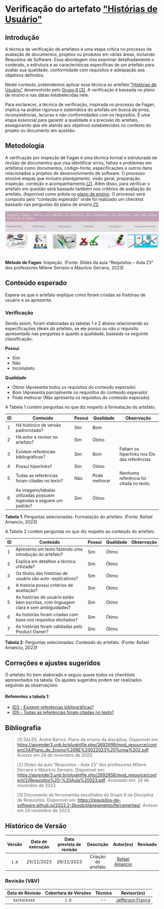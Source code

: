 # Verificação do artefato ["Histórias de Usuário"](https://requisitos-de-software.github.io/2023.2-Skoob/modelagem/user_story/)

## Introdução

A técnica de verificação de artefatos é uma etapa crítica no processo de avaliação de documentos, projetos ou produtos em várias áreas, incluindo Requisitos de Software. Essa abordagem visa examinar detalhadamente o conteúdo, a estrutura e as características específicas de um artefato para avaliar sua qualidade, conformidade com requisitos e adequação aos objetivos definidos.

Neste contexto, pretendemos aplicar essa técnica ao artefato ["Histórias de Usuário"](https://requisitos-de-software.github.io/2023.2-Skoob/modelagem/user_story/) desenvolvido pelo [Grupo 6](https://requisitos-de-software.github.io/2023.2-Skoob/).<a id="a" href="#aa">[3]</a>. A verificação é baseada no plano de ensino e nas datas estabelecidas nele.

Para esclarecer, a técnica de verificação, inspirada no processo de Fagan, implica na análise rigorosa e sistemática do artefato em busca de erros, inconsistências, lacunas e não conformidades com os requisitos. É uma etapa essencial para garantir a qualidade e a precisão do artefato, assegurando que ele atenda aos objetivos estabelecidos no contexto do projeto ou documento em questão.

## Metodologia

A verificação por inspeção de Fagan é uma técnica formal e estruturada de revisão de documentos que visa identificar erros, falhas e problemas em artefatos como documentos, código-fonte, especificações e outros itens relacionados a projetos de desenvolvimento de software. O processo envolve etapas que incluem planejamento, visão geral, preparação, inspeção, correção e acompanhamento.<a id="a" href="#aa">[2]</a>. Além disso, para verificar o artefato em questão será baseado também nos critérios de avaliação do artefato, disponível como prévia no [plano de ensino](https://aprender3.unb.br/pluginfile.php/2692699/mod_resource/content/34/Plano_de_Ensino%20RE%20022023%20Turma%202.pdf).
O processo será composto pelo "conteúdo esperado" onde foi realizado um checklist baseado nas perguntas do plano de ensino.<a id="a" href="#aa">[1]</a>.

![Inspeção Fagan](../Fagan.png)

<b>Método de Fagan</b>: Inspeção. (Fonte: Slides da aula “Requisitos – Aula 23” dos professores Milene Serrano e Maurício Serrano, 2023)

## Conteúdo esperado

Espera-se que o artefato explique como foram criadas as histórias de usuário e as apresente.

### Verificação

Sendo assim, foram elaboradas as tabelas 1 e 2 abaixo relacionando as especificações ideais do artefato, se ele possui ou não o requisito apresentado nas perguntas e quanto a qualidade, baseada na seguinte classificação:

**Possui**

- Sim
- Não
- Incompleto

**Qualidade**

- Ótimo (Apresenta todos os requisitos do conteúdo esperado)
- Bom (Apresenta parcialmente os requisitos do conteúdo esperado)
- Pode melhorar (Não apresenta os requisitos do conteúdo esperado)

A Tabela 1 contém perguntas no que diz respeito à formatação do artefato. <a id="Tabela1"></a>

| ID  | Conteúdo                                                              | Possui     | Qualidade     | Observação                                |
| --- | --------------------------------------------------------------------- | ------     | ------------- | ----------------------------------------- |
| 1   | Há histórico de versão padronizado?                                   | Sim        | Bom           |                                           |
| 2   | Há autor e revisor no artefato?                                       | Sim        | Ótimo         |                                           |
| 3   | Existem referências bibliográficas?                                   | Sim        | Bom           | Faltam os hiperlinks nos IDs das referências |
| 4   | Possui hiperlinks?                                                    | Sim        | Ótimo         |                                           |
| 5   | Todas as referências foram citadas no texto?                          | Não        | Pode melhorar | Nenhuma referência foi citada no texto.   |
| 6   | As imagens/tabelas utilizadas possuem legendas e seguem um padrão?    | Sim        | Ótimo         |                                           |

<b>Tabela 1</b>: Perguntas selecionadas: Formatação do artefato. (Fonte: Rafael Amancio, 2023)

A Tabela 2 contém perguntas no que diz respeito ao conteúdo do artefato. <a id="Tabela2"></a>

| ID  | Conteúdo                                                                                        | Possui     | Qualidade     | Observação                                             |
| --- | ----------------------------------------------------------------------------------------------- | ------     | ------------- | ------------------------------------------------------ |
| 1   | Apresenta um texto fazendo uma introdução do artefato?                                          | Sim        | Ótimo         |                                                        |
| 2   | Explica em detalhes a técnica utilizada?                                                        | Sim        | Ótimo         |                                                        |
| 3   | Os títulos das histórias de usuário são auto-explicativos?                                      | Sim        | Ótimo         |                                                        |
| 4   | A história possui critérios de aceitação?                                                       | Sim        | Ótimo         |                                                        |
| 5   | As histórias de usuário estão bem escritas, com linguagem clara e sem ambiguidades?             | Sim        | Ótimo         |                                                        |
| 6   | As histórias foram criadas com base nos requisitos elicitados?                                  | Sim        | Ótimo         |                                                        |
| 7   | As histórias foram validadas pelo Product Owner?                                                | Sim        | Ótimo         |                                                        |


<b>Tabela 2</b>: Perguntas selecionadas: Conteúdo do artefato. (Fonte: Rafael Amancio, 2023)

## Correções e ajustes sugeridos

O artefato foi bem elaborado e seguiu quase todos os checklists apresentados na tabela. Os ajustes sugeridos podem ser realizados seguindo as observações: 
#### Referentes a tabela 1:
- [ID3 - Existem referências bibliográficas? ](#Tabela1)
- [ID5 - Todas as referências foram citadas no texto? ](#Tabela1)

## Bibliografia

> [1] SALES, André Barros. Plano de ensino da disciplina. Disponível em: https://aprender3.unb.br/pluginfile.php/2692699/mod_resource/content/34/Plano_de_Ensino%20RE%20022023%20Turma%202.pdf. Acesso em 24 de novembro de 2023.

> [2] Slides da aula “Requisitos – Aula 23” dos professores Milene Serrano e Maurício Serrano. Disponível em: https://aprender3.unb.br/pluginfile.php/2692856/mod_resource/content/2/Requisitos%20-%20Aula%20023.pdf. Acessado em: 24 de novembro de 2023.

> [3] Documento de ferramentas escolhidos do Grupo 6 da Disciplina de Requisitos. Disponível em: <https://requisitos-de-software.github.io/2023.2-Skoob/planejamento/ferramentas/>. Acesso em 24 novembro de 2023.

## Histórico de Versão

| Versão | Data de execução | Data prevista de revisão |      Descrição      |                  Autor(es)                  | Revisado |
| :----: | :--------------: | :----------------------: | :-----------------: | :-----------------------------------------: | :------: |
| `1.0`  |    25/11/2023    |        26/11/2023        | Criação do artefato | [Rafael Amancio](https://github.com/Rafael-gc) |          |

### Revisão (V&V)

| Data de Revisão | Cobertura de Versões | Técnica |                  Revisor(es)                   |
| :-------------: | :------------------: | :-----: | :--------------------------------------------: |
|   xx/xx/xxxx    |        `1.0`         |   --    | [Jefferson França](https://github.com/Frans6)  |
